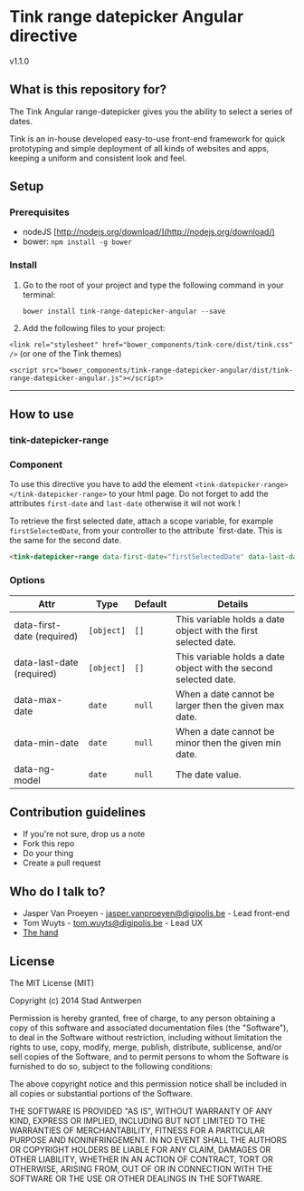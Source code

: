 # Tink range datepicker Angular directive

v1.1.0

## What is this repository for?

The Tink Angular range-datepicker gives you the ability to select a series of dates.

Tink is an in-house developed easy-to-use front-end framework for quick prototyping and simple deployment of all kinds of websites and apps, keeping a uniform and consistent look and feel.

## Setup

### Prerequisites

* nodeJS [http://nodejs.org/download/](http://nodejs.org/download/)
* bower: `npm install -g bower`

### Install

1. Go to the root of your project and type the following command in your terminal:

   `bower install tink-range-datepicker-angular --save`

2. Add the following files to your project:

  `<link rel="stylesheet" href="bower_components/tink-core/dist/tink.css" />` (or one of the Tink themes)

  `<script src="bower_components/tink-range-datepicker-angular/dist/tink-range-datepicker-angular.js"></script>`


----------


## How to use

### tink-datepicker-range

### Component

To use this directive you have to add the element `<tink-datepicker-range></tink-datepicker-range>` to your html page.
Do not forget to add the attributes `first-date` and `last-date` otherwise it wil not work !

To retrieve the first selected date, attach a scope variable, for example `firstSelectedDate`, from your controller to the attribute `first-date. This is the same for the second date.

```html
<tink-datepicker-range data-first-date="firstSelectedDate" data-last-date="lastSelectedDate"></tink-datepicker-range>
```

### Options

Attr | Type | Default | Details
--- | --- | --- | ---
data-first-date (required) | `[object]` | `[]` | This variable holds a date object with the first selected date.
data-last-date (required) | `[object]` | `[]` | This variable holds a date object with the second selected date.
data-max-date | `date` | `null` | When a date cannot be larger then the given max date.
data-min-date | `date` | `null` | When a date cannot be minor then the given min date.
data-ng-model | `date` | `null` | The date value.

## Contribution guidelines

* If you're not sure, drop us a note
* Fork this repo
* Do your thing
* Create a pull request

## Who do I talk to?

* Jasper Van Proeyen - jasper.vanproeyen@digipolis.be - Lead front-end
* Tom Wuyts - tom.wuyts@digipolis.be - Lead UX
* [The hand](https://www.youtube.com/watch?v=_O-QqC9yM28)

## License

The MIT License (MIT)

Copyright (c) 2014 Stad Antwerpen

Permission is hereby granted, free of charge, to any person obtaining a copy
of this software and associated documentation files (the "Software"), to deal
in the Software without restriction, including without limitation the rights
to use, copy, modify, merge, publish, distribute, sublicense, and/or sell
copies of the Software, and to permit persons to whom the Software is
furnished to do so, subject to the following conditions:

The above copyright notice and this permission notice shall be included in all
copies or substantial portions of the Software.

THE SOFTWARE IS PROVIDED "AS IS", WITHOUT WARRANTY OF ANY KIND, EXPRESS OR
IMPLIED, INCLUDING BUT NOT LIMITED TO THE WARRANTIES OF MERCHANTABILITY,
FITNESS FOR A PARTICULAR PURPOSE AND NONINFRINGEMENT. IN NO EVENT SHALL THE
AUTHORS OR COPYRIGHT HOLDERS BE LIABLE FOR ANY CLAIM, DAMAGES OR OTHER
LIABILITY, WHETHER IN AN ACTION OF CONTRACT, TORT OR OTHERWISE, ARISING FROM,
OUT OF OR IN CONNECTION WITH THE SOFTWARE OR THE USE OR OTHER DEALINGS IN THE
SOFTWARE.
